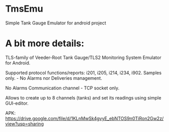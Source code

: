 # TmsEmu

Simple Tank Gauge Emulator for android project

# A bit more details:
TLS-family of Veeder-Root Tank Gauge/TLS2 Monitoring System Emulator for Android.

Supported protocol functions/reports: i201, i205, i214, i234, i902. Samples only. - No Alarms nor Deliveries management. 

No Alarms
Communication channel - TCP socket only.

Allows to create up to 8 channels (tanks) and set its readings using simple GUI-editor.

APK: https://drive.google.com/file/d/1KLnMwSk4gvyE_ebNTOS9n0TiRon2Gw2z/view?usp=sharing